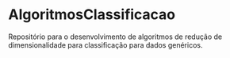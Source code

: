 # AlgoritmosClassificacao
Repositório para o desenvolvimento de algoritmos de redução de dimensionalidade para classificação para dados genéricos.
